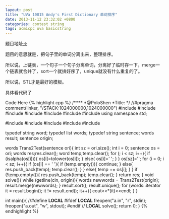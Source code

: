 ```yaml
---
layout: post
title: "UVa 10815 Andy's First Dictionary 单词排序"
date: 2013-11-12 23:32:02 +0800
categories: contest string
tags: acmicpc uva basicstring
---
```

题目地址<a title="UVa 10815" href="http://uva.onlinejudge.org/index.php?option=com_onlinejudge&Itemid=8&category=96&page=show_problem&problem=1756" target="_blank">-></a>

题目的意思就是，把句子里的单词分离出来，整理排序。

所以说，上链表，一个句子一个句子分离单词，分离好了临时存一下，merge一个链表就合并了，sort一个就排好序了，unique就没有什么重复的了。

所以说，STL才是最好的模板。

具体看代码了

Code Here
{% highlight cpp %}
/****
	*@PoloShen
	*Title:
	*/
//#pragma comment(linker, "/STACK:1024000000,1024000000")
#include <iostream>
#include <iomanip>
#include <cstdio>
#include <string>
#include <cstring>
#include <cmath>
#include <algorithm>
using namespace std;

#include <vector>
#include <list>
#include <stack>
#include <deque>
#include <queue>

typedef string word;
typedef list<word> words;
typedef string sentence;
words result;
sentence origin;

words Trans2Test(sentence ori){
	int sz = ori.size();
	int i = 0;
	sentence os = ori;
	words res;res.clear();
	word temp;temp.clear();
	for (; i < sz; i++){
		if (isalpha(os[i])){
			os[i]=tolower(os[i]);
		}
		else{
			os[i]=' ';
		}
	}
	os[sz]='';
	for (i = 0; i < sz; i++){
		if (os[i] == ' '){
			if (temp.empty()){
				continue;
			}
			else{
				res.push_back(temp);
				temp.clear();
			}
		}
		else{
			temp += os[i];
		}
	}
	if (!temp.empty()){
		res.push_back(temp);
		temp.clear();
	}
	return res;
}
void solve(){
	while (getline(cin, origin)){
		words newwords = Trans2Test(origin);
		result.merge(newwords);
	}
	result.sort();
	result.unique();
	for (words::iterator it = result.begin(); it != result.end(); it++){
		cout<<*(it)<<endl;
	}
}

int main(){
//#define __LOCAL__
#ifdef __LOCAL__
	freopen("a.in", "r", stdin);
	freopen("a.out", "w", stdout);
#endif // __LOCAL__
	solve();
    return 0;
}
{% endhighlight %}
